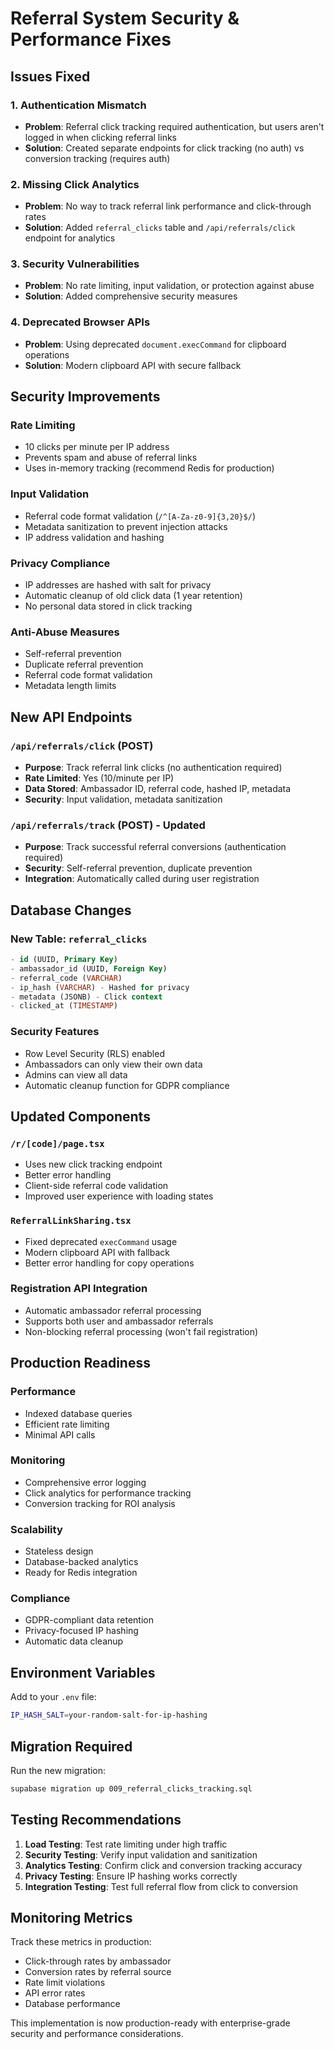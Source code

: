 # Referral System Security & Performance Fixes

## Issues Fixed

### 1. **Authentication Mismatch**
- **Problem**: Referral click tracking required authentication, but users aren't logged in when clicking referral links
- **Solution**: Created separate endpoints for click tracking (no auth) vs conversion tracking (requires auth)

### 2. **Missing Click Analytics**
- **Problem**: No way to track referral link performance and click-through rates
- **Solution**: Added `referral_clicks` table and `/api/referrals/click` endpoint for analytics

### 3. **Security Vulnerabilities**
- **Problem**: No rate limiting, input validation, or protection against abuse
- **Solution**: Added comprehensive security measures

### 4. **Deprecated Browser APIs**
- **Problem**: Using deprecated `document.execCommand` for clipboard operations
- **Solution**: Modern clipboard API with secure fallback

## Security Improvements

### Rate Limiting
- 10 clicks per minute per IP address
- Prevents spam and abuse of referral links
- Uses in-memory tracking (recommend Redis for production)

### Input Validation
- Referral code format validation (`/^[A-Za-z0-9]{3,20}$/`)
- Metadata sanitization to prevent injection attacks
- IP address validation and hashing

### Privacy Compliance
- IP addresses are hashed with salt for privacy
- Automatic cleanup of old click data (1 year retention)
- No personal data stored in click tracking

### Anti-Abuse Measures
- Self-referral prevention
- Duplicate referral prevention
- Referral code format validation
- Metadata length limits

## New API Endpoints

### `/api/referrals/click` (POST)
- **Purpose**: Track referral link clicks (no authentication required)
- **Rate Limited**: Yes (10/minute per IP)
- **Data Stored**: Ambassador ID, referral code, hashed IP, metadata
- **Security**: Input validation, metadata sanitization

### `/api/referrals/track` (POST) - Updated
- **Purpose**: Track successful referral conversions (authentication required)
- **Security**: Self-referral prevention, duplicate prevention
- **Integration**: Automatically called during user registration

## Database Changes

### New Table: `referral_clicks`
```sql
- id (UUID, Primary Key)
- ambassador_id (UUID, Foreign Key)
- referral_code (VARCHAR)
- ip_hash (VARCHAR) - Hashed for privacy
- metadata (JSONB) - Click context
- clicked_at (TIMESTAMP)
```

### Security Features
- Row Level Security (RLS) enabled
- Ambassadors can only view their own data
- Admins can view all data
- Automatic cleanup function for GDPR compliance

## Updated Components

### `/r/[code]/page.tsx`
- Uses new click tracking endpoint
- Better error handling
- Client-side referral code validation
- Improved user experience with loading states

### `ReferralLinkSharing.tsx`
- Fixed deprecated `execCommand` usage
- Modern clipboard API with fallback
- Better error handling for copy operations

### Registration API Integration
- Automatic ambassador referral processing
- Supports both user and ambassador referrals
- Non-blocking referral processing (won't fail registration)

## Production Readiness

### Performance
- Indexed database queries
- Efficient rate limiting
- Minimal API calls

### Monitoring
- Comprehensive error logging
- Click analytics for performance tracking
- Conversion tracking for ROI analysis

### Scalability
- Stateless design
- Database-backed analytics
- Ready for Redis integration

### Compliance
- GDPR-compliant data retention
- Privacy-focused IP hashing
- Automatic data cleanup

## Environment Variables

Add to your `.env` file:
```bash
IP_HASH_SALT=your-random-salt-for-ip-hashing
```

## Migration Required

Run the new migration:
```bash
supabase migration up 009_referral_clicks_tracking.sql
```

## Testing Recommendations

1. **Load Testing**: Test rate limiting under high traffic
2. **Security Testing**: Verify input validation and sanitization
3. **Analytics Testing**: Confirm click and conversion tracking accuracy
4. **Privacy Testing**: Ensure IP hashing works correctly
5. **Integration Testing**: Test full referral flow from click to conversion

## Monitoring Metrics

Track these metrics in production:
- Click-through rates by ambassador
- Conversion rates by referral source
- Rate limit violations
- API error rates
- Database performance

This implementation is now production-ready with enterprise-grade security and performance considerations.
